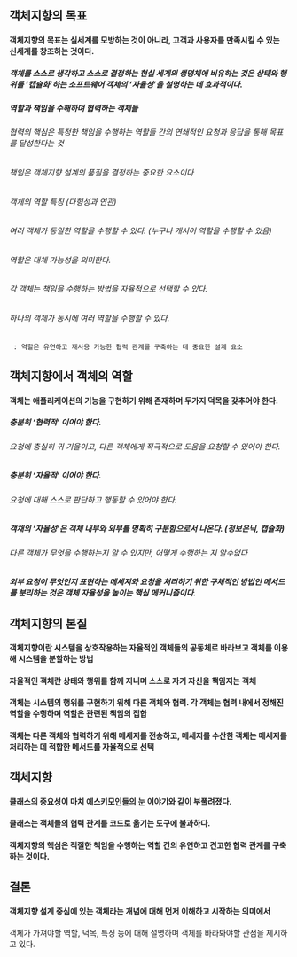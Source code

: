 객체지향의 목표
---
#### 객체지향의 목표는 실세계를 모방하는 것이 아니라, 고객과 사용자를 만족시킬 수 있는 신세계를 창조하는 것이다.
##### 객체를 스스로 생각하고 스스로 결정하는 현실 세계의 생명체에 비유하는 것은 상태와 행위를 ‘캡슐화’하는 소프트웨어 객체의 ‘자율성’을 설명하는 데 효과적이다.
##### 역할과 책임을 수해하며 협력하는 객체들
###### 협력의 핵심은 특정한 책임을 수행하는 역할들 간의 연쇄적인 요청과 응답을 통해 목표를 달성한다는 것
###### 책임은 객체지향 설계의 품질을 결정하는 중요한 요소이다
###### 객체의 역할 특징 (다형성과 연관)
###### 여러 객체가 동일한 역할을 수행할 수 있다. (누구나 캐시어 역할을 수행할 수 있음)
###### 역할은 대체 가능성을 의미한다.
###### 각 객체는 책임을 수행하는 방법을 자율적으로 선택할 수 있다.
###### 하나의 객체가 동시에 여러 역할을 수행할 수 있다.
     : 역할은 유연하고 재사용 가능한 협력 관계를 구축하는 데 중요한 설계 요소
    
객체지향에서 객체의 역할
---
#### 객체는 애플리케이션의 기능을 구현하기 위해 존재하며 두가지 덕목을 갖추어야 한다.
##### 충분히 ‘협력적’ 이어야 한다.
###### 요청에 충실히 귀 기울이고, 다른 객체에게 적극적으로 도움을 요청할 수 있어야 한다.
##### 충분히 ‘자율적’ 이어야 한다.
###### 요청에 대해 스스로 판단하고 행동할 수 있어야 한다.
##### 객채의 ‘자율성’은 객체 내부와 외부를 명확히 구분함으로서 나온다. (정보은닉, 캡슐화)
###### 다른 객체가 무엇을 수행하는지 알 수 있지만, 어떻게 수행하는 지 알수없다
##### 외부 요청이 무엇인지 표현하는 메세지와 요청을 처리하기 위한 구체적인 방법인 메서드를 분리하는 것은 객체 자율성을 높이는 핵심 메커니즘이다.

객체지향의 본질
---
#### 객체지향이란 시스템을 상호작용하는 자율적인 객체들의 공동체로 바라보고 객체를 이용해 시스템을 분할하는 방법
#### 자율적인 객체란 상태와 행위를 함께 지니며 스스로 자기 자신을 책임지는 객체
#### 객체는 시스템의 행위를 구현하기 위해 다른 객체와 협력. 각 객체는 협력 내에서 정해진 역할을 수행하며 역할은 관련된 책임의 집합
#### 객체는 다른 객체와 협력하기 위해 메세지를 전송하고, 메세지를 수산한 객체는 메세지를 처리하는 데 적합한 메서드를 자율적으로 선택

객체지향
---
#### 클래스의 중요성이 마치 에스키모인들의 눈 이야기와 같이 부풀려졌다.
#### 클래스는 객체들의 협력 관계를 코드로 옮기는 도구에 불과하다.
#### 객체지향의 핵심은 적절한 책임을 수행하는 역할 간의 유연하고 견고한 협력 관계를 구축하는 것이다.

결론
---
#### 객체지향 설계 중심에 있는 객체라는 개념에 대해 먼저 이해하고 시작하는 의미에서
객체가 가져야할 역할, 덕목, 특징 등에 대해 설명하며 객체를 바라봐야할 관점을 제시하고 있다.


